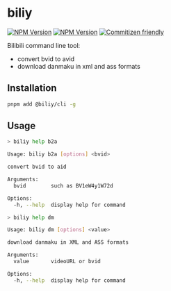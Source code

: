 # biliy

[![NPM Version](https://img.shields.io/npm/v/@biliy/cli?style=flat-square)](https://www.npmjs.com/package/@biliy/cli)
[![NPM Version](https://img.shields.io/npm/v/@biliy/ass?style=flat-square)](https://www.npmjs.com/package/@biliy/ass)
[![Commitizen friendly](https://img.shields.io/badge/commitizen-friendly-brightgreen.svg?style=flat-square)](http://commitizen.github.io/cz-cli/)

Bilibili command line tool:
- convert bvid to avid
- download danmaku in xml and ass formats

## Installation

```bash
pnpm add @biliy/cli -g
```

## Usage

```bash
> biliy help b2a

Usage: biliy b2a [options] <bvid>

convert bvid to aid

Arguments:
  bvid        such as BV1eW4y1W72d

Options:
  -h, --help  display help for command
```

```bash
> biliy help dm

Usage: biliy dm [options] <value>

download danmaku in XML and ASS formats

Arguments:
  value       videoURL or bvid

Options:
  -h, --help  display help for command
```